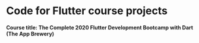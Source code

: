 # Code for Flutter course projects
#### Course title: The Complete 2020 Flutter Development Bootcamp with Dart (The App Brewery)
